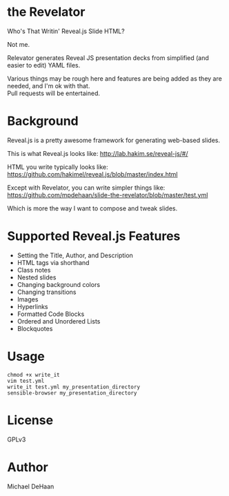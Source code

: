 the Revelator
=============

Who's That Writin' Reveal.js Slide HTML?  

Not me.

Relevator generates Reveal JS presentation decks from simplified (and easier to edit) YAML files.

Various things may be rough here and features are being added as they are needed, and I'm ok with that.  
Pull requests will be entertained.

Background
==========

Reveal.js is a pretty awesome framework for generating web-based slides.  

This is what Reveal.js looks like: http://lab.hakim.se/reveal-js/#/  

HTML you write typically looks like: https://github.com/hakimel/reveal.js/blob/master/index.html

Except with Revelator, you can write simpler things like: https://github.com/mpdehaan/slide-the-revelator/blob/master/test.yml

Which is more the way I want to compose and tweak slides.

Supported Reveal.js Features
============================

- Setting the Title, Author, and Description
- HTML tags via shorthand
- Class notes
- Nested slides
- Changing background colors
- Changing transitions
- Images
- Hyperlinks
- Formatted Code Blocks
- Ordered and Unordered Lists
- Blockquotes

Usage
=====

    chmod +x write_it
    vim test.yml
    write_it test.yml my_presentation_directory
    sensible-browser my_presentation_directory

License
=======

GPLv3

Author
======

Michael DeHaan
